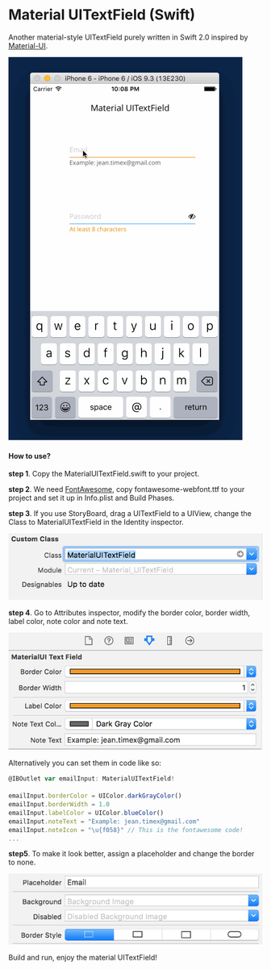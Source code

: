 # Material UITextField (Swift)

Another material-style UITextField purely written in Swift 2.0 inspired by [Material-UI](http://www.material-ui.com/).

![](./images/screencast.gif)

#### How to use?

**step 1**. Copy the MaterialUITextField.swift to your project.

**step 2**. We need [FontAwesome](https://fortawesome.github.io/Font-Awesome/
), copy fontawesome-webfont.ttf to your project and set it up in Info.plist and Build Phases.

**step 3**. If you use StoryBoard, drag a UITextField to a UIView, change the Class to MaterialUITextField in the Identity inspector.

![](./images/setup1.png)

**step 4**. Go to Attributes inspector, modify the border color, border width, label color, note color and note text.

![](./images/setup2.png)

Alternatively you can set them in code like so:
```javascript
@IBOutlet var emailInput: MaterialUITextField!

emailInput.borderColor = UIColor.darkGrayColor()
emailInput.borderWidth = 1.0
emailInput.labelColor = UIColor.blueColor()
emailInput.noteText = "Example: jean.timex@gmail.com"
emailInput.noteIcon = "\u{f058}" // This is the fontawesome code!
...
```

**step5**. To make it look better, assign a placeholder and change the border to none.

![](./images/setup3.png)

Build and run, enjoy the material UITextField!
